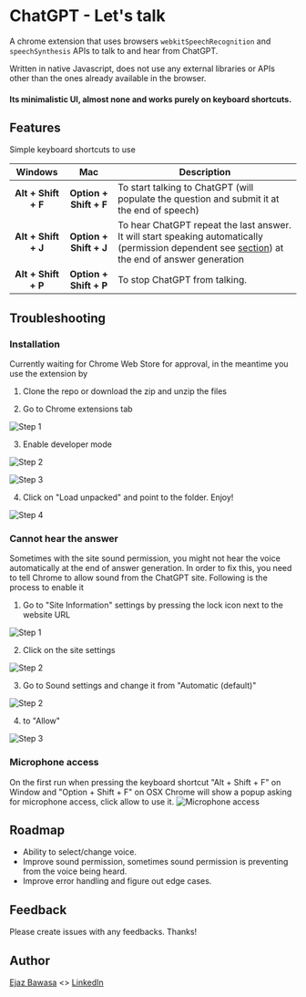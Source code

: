 
# ChatGPT - Let's talk

A chrome extension that uses browsers `webkitSpeechRecognition` and `speechSynthesis` APIs to talk to and hear from ChatGPT.

Written in native Javascript, does not use any external libraries or APIs other than the ones already available in the browser.

#### Its minimalistic UI, almost none and works purely on keyboard shortcuts.


## Features

Simple keyboard shortcuts to use

Windows | Mac | Description
:-----:|:-----:|---
**Alt + Shift + F** | **Option + Shift + F** | To start talking to ChatGPT (will populate the question and submit it at the end of speech)
**Alt + Shift + J** | **Option + Shift + J** | To hear ChatGPT repeat the last answer. It will start speaking automatically (permission dependent see [section](#cannot-hear-the-answer)) at the end of answer generation 
**Alt + Shift + P** | **Option + Shift + P** | To stop ChatGPT from talking.

## Troubleshooting

### Installation
Currently waiting for Chrome Web Store for approval, in the meantime you use the extension by
1. Clone the repo or download the zip and unzip the files

2. Go to Chrome extensions tab

![Step 1](/images/install-1.png)

3. Enable developer mode

![Step 2](/images/install-2.png)

![Step 3](/images/install-4.png)

4. Click on "Load unpacked" and point to the folder. Enjoy!

![Step 4](/images/install-5.png)


### Cannot hear the answer
Sometimes with the site sound permission, you might not hear the voice automatically at the end of answer generation. In order to fix this, you need to tell Chrome to allow sound from the ChatGPT site. Following is the process to enable it

1. Go to "Site Information" settings by pressing the lock icon next to the website URL

![Step 1](/images/0.png)

2. Click on the site settings

![Step 2](/images/1.png)

3. Go to Sound settings and change it from "Automatic (default)" 

![Step 2](/images/2.png)

4. to "Allow"

![Step 3](/images//3.png)

### Microphone access

On the first run when pressing the keyboard shortcut "Alt + Shift + F" on Window and "Option + Shift + F" on OSX Chrome will show a popup asking for microphone access, click allow to use it.
![Microphone access](/images/install-mic-access.png)



## Roadmap

- Ability to select/change voice.
- Improve sound permission, sometimes sound permission is preventing from the voice being heard.
- Improve error handling and figure out edge cases.

## Feedback
Please create issues with any feedbacks. Thanks!

## Author
[Ejaz Bawasa](https://zaje.me/) <> [LinkedIn](https://www.linkedin.com/in/ejazbawasa/)

